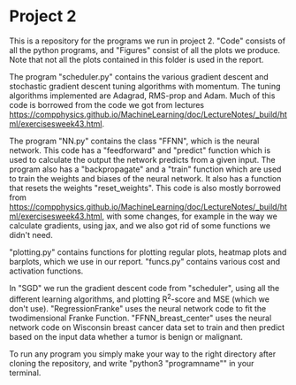 # Project 2
This is a repository for the programs we run in project 2. "Code" consists of all the python programs, and "Figures" consist of all the plots we produce. Note that not all the plots contained in this folder is used in the report. 

The program "scheduler.py" contains the various gradient descent and stochastic gradient descent tuning algorithms with momentum. The tuning algorithms implemented are Adagrad, RMS-prop and Adam. Much of this code is borrowed from the code we got from lectures https://compphysics.github.io/MachineLearning/doc/LectureNotes/_build/html/exercisesweek43.html.

The program "NN.py" contains the class "FFNN", which is the neural network. This code has a "feedforward" and "predict" function which is used to calculate the output the network predicts from a given input. The program also has a "backpropagate" and a "train" function which are used to train the weights and biases of the neural network. It also has a function that resets the weights "reset_weights". This code is also mostly borrowed from https://compphysics.github.io/MachineLearning/doc/LectureNotes/_build/html/exercisesweek43.html, with some changes, for example in the way we calculate gradients, using jax, and we also got rid of some functions we didn't need.

"plotting.py" contains functions for plotting regular plots, heatmap plots and barplots, which we use in our report. "funcs.py" contains various cost and activation functions.

In "SGD" we run the gradient descent code from "scheduler", using all the different learning algorithms, and plotting R$^2$-score and MSE (which we don't use). "RegressionFranke" uses the neural network code to fit the twodimensional Franke Function. "FFNN_breast_center" uses the neural network code on Wisconsin breast cancer data set to train and then predict based on the input data whether a tumor is benign or malignant. 

To run any program you simply make your way to the right directory after cloning the repository, and write "python3 "programname"" in your terminal.
